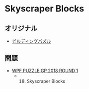 # Skyscraper Blocks

## オリジナル
- [ビルディングパズル](skyscrapers.md)

## 問題
- [WPF PUZZLE GP 2018 ROUND 1](../questions/wpfpgp2018-1.md)
	- 18. Skyscraper Blocks

